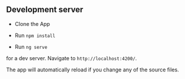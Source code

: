 ## Development server

- Clone the App

- Run `npm install`

- Run `ng serve`

for a dev server. Navigate to `http://localhost:4200/`.

The app will automatically reload if you change any of the source files.
